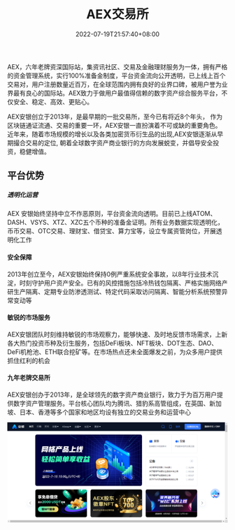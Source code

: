 ﻿---
weight: 
title: "AEX交易所"
description: "Bit.cc注册于英国，是Bit World Investments Limited所运营的一家平台，提供区块链技术服务及数字资产交易。"
date: 2022-07-19T21:57:40+08:00
lastmod: 2022-07-19T16:45:40+08:00
draft: false
authors: ["fxx"]
featuredImage: "aexjiaoyisuo.webp"
link: "https://www.aex.com/"
tags: ["交易所","AEX交易所"]
categories: ["navigation"]
navigation: ["交易所"]
lightgallery: true
toc: true
pinned: false
recommend: false
recommend1: false
---
AEX，六年老牌资深国际站，集资讯社区、交易及金融理财服务为一体，拥有严格的资金管理系统，实行100%准备金制度，平台资金流向公开透明，已上线上百个交易对，用户注册数量近百万，在全球范围内拥有良好的业界口碑，被用户誉为业界最有良心的国际站。AEX致力于做用户最值得信赖的数字资产综合服务平台，不仅安全、稳定、高效、更贴心。

AEX安银创立于2013年，是最早期的一批交易所，至今已有将近8个年头，
作为区块链通证流通、交易的重要一环，AEX安银一直扮演着不可或缺的重要角色。
近年来，随着市场规模的增长以及各类加密货币衍生品的出现,AEX安银逐渐从早期撮合交易的定位,
朝着全球数字资产商业银行的方向发展蜕变，并倡导安全投资，稳健增值。

## 平台优势



##### 透明化运营

AEX 安银始终坚持中立不作恶原则，平台资金流向透明。目前已上线ATOM、DASH、VSYS、XTZ、XZC五个币种的准备金证明。所有业务数据实现透明化，币币交易、OTC交易、理财宝、借贷宝、算力宝等，设立专属资管岗位，开展透明化工作



#### 安全保障

2013年创立至今，AEX安银始终保持0例严重系统安全事故，以8年行业技术沉淀，时刻守护用户资产安全。已有的风控措施包括冷热钱包隔离、严格实施网络产研生产隔离、定期专业防渗透测试、特定代码采取访问隔离、智能分析系统预警异常变动等



#### 敏锐的市场服务

AEX安银团队时刻维持敏锐的市场观察力，能够快速、及时地反馈市场需求，上新各大热门投资币种及衍生服务，包括DeFi板块、NFT板块、DOT生态、DAO、DeFi机枪池、ETH联合挖矿等。在市场热点还未全面爆发之前，为众多用户提供抓住红利的机会



#### 九年老牌交易所

AEX安银创办于2013年，是全球领先的数字资产商业银行，致力于为百万用户提供数字资产管理服务。平台核心团队均为腾讯、猎豹系高管组成，在英国、新加坡、日本、香港等多个国家和地区均设有独立的交易业务和运营中心

![356](356.png)